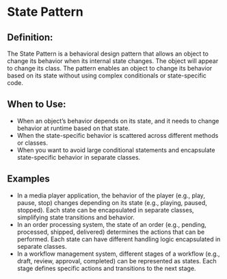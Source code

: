 # State Pattern
## Definition:
The State Pattern is a behavioral design pattern that allows an object to change its behavior when its internal state changes. The object will appear to change its class. The pattern enables an object to change its behavior based on its state without using complex conditionals or state-specific code.
## When to Use:
- When an object’s behavior depends on its state, and it needs to change behavior at runtime based on that state.
- When the state-specific behavior is scattered across different methods or classes.
- When you want to avoid large conditional statements and encapsulate state-specific behavior in separate classes.

## Examples
- In a media player application, the behavior of the player (e.g., play, pause, stop) changes depending on its state (e.g., playing, paused, stopped). Each state can be encapsulated in separate classes, simplifying state transitions and behavior.
- In an order processing system, the state of an order (e.g., pending, processed, shipped, delivered) determines the actions that can be performed. Each state can have different handling logic encapsulated in separate classes.
- In a workflow management system, different stages of a workflow (e.g., draft, review, approval, completed) can be represented as states. Each stage defines specific actions and transitions to the next stage.